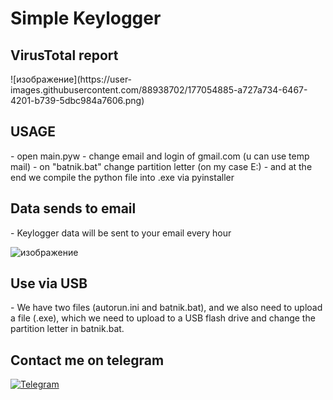 <h1>Simple Keylogger</h1>

<h2>VirusTotal report</h2>
![изображение](https://user-images.githubusercontent.com/88938702/177054885-a727a734-6467-4201-b739-5dbc984a7606.png)

<h2>USAGE</h2>
- open main.pyw
- change email and login of gmail.com (u can use temp mail)
- on "batnik.bat" change partition letter (on my case E:)
- and at the end we compile the python file into .exe via pyinstaller

<h2>Data sends to email</h2>
- Keylogger data will be sent to your email every hour


![изображение](https://user-images.githubusercontent.com/88938702/177055131-4159fecc-15af-4519-b753-b821b1390449.png)

<h2>Use via USB</h2>
- We have two files (autorun.ini and batnik.bat), and we also need to upload a file (.exe), which we need to upload to a USB flash drive and change the partition letter in batnik.bat.

<h2>Contact me on telegram</h2>

 [<img target="_blank" src="https://img.icons8.com/color/144/000000/telegram-app--v2.png" title="Telegram">](https://t.me/without_access)
